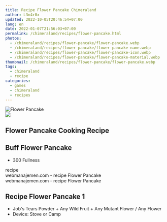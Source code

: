 ```yaml
---
title: Recipe Flower Pancake Chimeraland
author: L3n4r0x
updated: 2022-10-05T20:46:54+07:00
lang: en
date: 2022-01-07T21:56:03+07:00
permalink: /chimeraland/recipes/flower-pancake.html
photos:
  - /chimeraland/recipes/flower-pancake/flower-pancake.webp
  - /chimeraland/recipes/flower-pancake/flower-pancake-name.webp
  - /chimeraland/recipes/flower-pancake/flower-pancake-icon.webp
  - /chimeraland/recipes/flower-pancake/flower-pancake-material.webp
thumbnail: /chimeraland/recipes/flower-pancake/flower-pancake.webp
tags:
  - chimeraland
  - recipe
categories:
  - games
  - chimeraland
  - recipes
---
```


<link
  rel="stylesheet"
  href="https://rawcdn.githack.com/dimaslanjaka/Web-Manajemen/870a349/css/bootstrap-5-3-0-alpha3-wrapper.css"
/>
<section id="bootstrap-wrapper">
  <div data-bs-theme="dark">
    <div class="card mb-2">
      <div class="card-body">
        <div class="row g-0">
          <div class="col-sm-4 position-relative mb-2">
            <img
              src="https://www.webmanajemen.com/chimeraland/recipes/flower-pancake/flower-pancake-material.webp"
              class="card-img fit-cover w-100 h-100"
              alt="Flower Pancake"
              data-fancybox="true"
            />
          </div>
          <div class="col-sm-8 mb-2">
            <div class="card-body">
              <div class="d-flex flex-row align-items-center mb-3">
                <img
                  class="d-inline-block me-2"
                  src="https://www.webmanajemen.com/chimeraland/recipes/flower-pancake/flower-pancake-icon.webp"
                  width="auto"
                  height="auto"
                  style="vertical-align: middle"
                />
                <h2 class="fs-5">Flower Pancake Cooking Recipe</h2>
              </div>
              <h2 class="card-title fs-5">Buff Flower Pancake</h2>
              <div class="card-text">
                <ul>
                  <li>300 Fullness</li>
                </ul>
              </div>
              <span class="badge rounded-pill">recipe</span>
            </div>
            <div class="card-footer text-end text-muted mt-auto">
              webmanajemen.com - recipe Flower Pancake
            </div>
          </div>
        </div>
      </div>
      <div class="card-footer text-end text-muted">
        webmanajemen.com - recipe Flower Pancake
      </div>
    </div>
    <div class="row mb-2">
      <div class="col-12 col-lg-6 recipe-item mb-2">
        <div class="card">
          <div class="card-body">
            <h2 class="card-title fs-5">Recipe Flower Pancake 1</h2>
            <div class="card-text">
              <ul>
                <li>
                  Job&#x27;s Tears Powder<span> + </span>Any Wild Fruit<span>
                    + </span
                  >Any Mutant Flower<span> / </span>Any Flower
                </li>
                <li>Device: Stove or Camp</li>
              </ul>
            </div>
          </div>
        </div>
      </div>
    </div>
  </div>
</section>